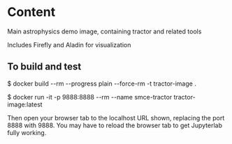 # Content

Main astrophysics demo image, containing tractor and related tools

Includes Firefly and Aladin for visualization

## To build and test

   $ docker build --rm --progress plain --force-rm -t tractor-image .

   $ docker run -it -p 9888:8888 --rm --name smce-tractor tractor-image:latest

Then open your browser tab to the localhost URL shown, replacing the port
8888 with 9888. You may have to reload the browser tab to get Jupyterlab
fully working.

